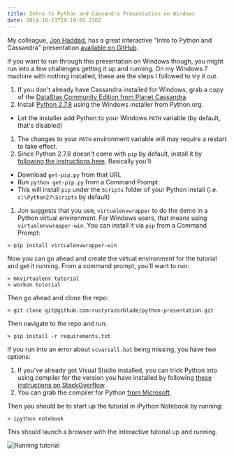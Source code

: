 ```yaml
---
title: Intro to Python and Cassandra Presentation on Windows
date: 2014-10-13T19:19:03.236Z
---
```


My colleague, [Jon Haddad](https://twitter.com/rustyrazorblade), has a great interactive "Intro to Python and Cassandra"
presentation [available on GitHub](https://github.com/rustyrazorblade/python-presentation).

If you want to run through this presentation on Windows though, you might run into a few challenges getting it up and
running.  On my Windows 7 machine with nothing installed, these are the steps I followed to try it out.

1.  If you don't already have Cassandra installed for Windows, grab a copy of the [DataStax Community Edition from
    Planet Cassandra](http://planetcassandra.org/cassandra/).
1.  Install [Python 2.7.8](https://www.python.org/downloads/windows/) using the Windows installer from Python.org.
  * Let the installer add Python to your Windows `PATH` variable (by default, that's disabled)
1.  The changes to your `PATH` environment variable will may require a restart to take effect.
1.  Since Python 2.7.8 doesn't come with `pip` by default, install it by [following the instructions here](
    https://pip.pypa.io/en/latest/installing.html).  Basically you'll:
  * Download `get-pip.py` from that URL
  * Run `python get-pip.py` from a Command Prompt.
  * This will install `pip` under the `Scripts` folder of your Python install (i.e. `c:\Python27\Scripts` by default)
1.  Jon suggests that you use, `virtualenvwrapper` to do the demo in a Python virtual environment.  For Windows users,
    that means using `virtualenvwrapper-win`.  You can install it via `pip` from a Command Prompt:
```
> pip install virtualenvwrapper-win
```

Now you can go ahead and create the virtual environment for the tutorial and get it running.  From a command prompt,
you'll want to run:

```
> mkvirtualenv tutorial
> workon tutorial
```

Then go ahead and clone the repo:

```
> git clone git@github.com:rustyrazorblade/python-presentation.git
```

Then navigate to the repo and run:

```
> pip install -r requirements.txt
```

If you run into an error about `vcvarsall.bat` being missing, you have two options:

1.  If you've already got Visual Studio installed, you can trick Python into using compiler for the version you have
    installed by following [these instructions on
    StackOverflow](http://stackoverflow.com/questions/2817869/error-unable-to-find-vcvarsall-bat).
1.  You can grab the compiler for Python [from Microsoft](http://aka.ms/vcpython27).

Then you should be to start up the tutorial in iPython Notebook by running:

```
> ipython notebook
```

This should launch a browser with the interactive tutorial up and running.

![Running tutorial](/content/images/2014/Oct/2014-10-13_13h13_08.png)
